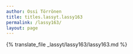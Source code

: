 ```yaml
---
author: Ossi Törrönen
title: titles.lassyt.lassy163
permalink: /lassy163/
layout: page
---
```

{% translate_file _lassyt/lassy163/lassy163.md %}
